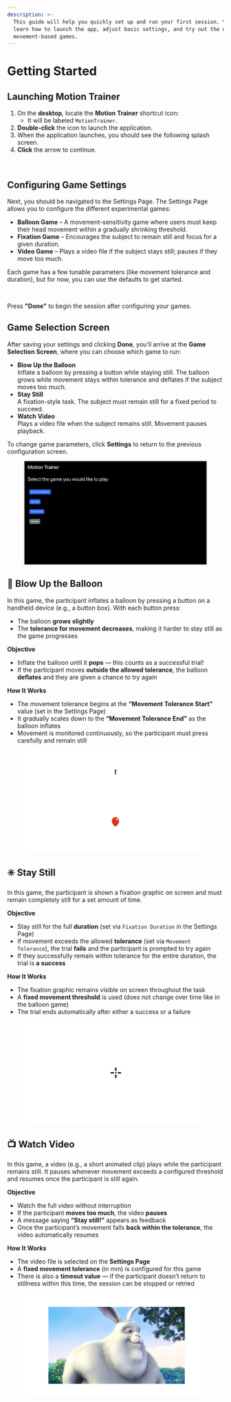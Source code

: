 ```yaml
---
description: >-
  This guide will help you quickly set up and run your first session. You'll
  learn how to launch the app, adjust basic settings, and try out the different
  movement-based games.
---
```


# Getting Started

## Launching Motion Trainer

1. On the **desktop**, locate the **Motion Trainer** shortcut icon:
   * It will be labeled `MotionTrainer`.
2. **Double-click** the icon to launch the application.
3. When the application launches, you should see the following splash screen.
4. **Click** the arrow to continue.

<figure><img src="../../.gitbook/assets/Screenshot 2025-06-09 at 3.51.29 PM.png" alt=""><figcaption></figcaption></figure>

## Configuring Game Settings

Next, you should be navigated to the Settings Page.  The Settings Page allows you to configure the different experimental games:&#x20;

* **Balloon Game** – A movement-sensitivity game where users must keep their head movement within a gradually shrinking threshold.
* **Fixation Game** – Encourages the subject to remain still and focus for a given duration.
* **Video Game** – Plays a video file if the subject stays still; pauses if they move too much.

Each game has a few tunable parameters (like movement tolerance and duration), but for now, you can use the defaults to get started.

<figure><img src="../../.gitbook/assets/Screenshot 2025-06-09 at 4.02.36 PM.png" alt=""><figcaption></figcaption></figure>

Press **"Done"** to begin the session after configuring your games.

## Game Selection Screen

After saving your settings and clicking **Done**, you'll arrive at the **Game Selection Screen**, where you can choose which game to run:

* **Blow Up the Balloon**\
  Inflate a balloon by pressing a button while staying still. The balloon grows while movement stays within tolerance and deflates if the subject moves too much.
* **Stay Still**\
  A fixation-style task. The subject must remain still for a fixed period to succeed.
* **Watch Video**\
  Plays a video file when the subject remains still. Movement pauses playback.

To change game parameters, click **Settings** to return to the previous configuration screen.

<figure><img src="../../.gitbook/assets/image.png" alt=""><figcaption></figcaption></figure>

## 🎈 Blow Up the Balloon

In this game, the participant inflates a balloon by pressing a button on a handheld device (e.g., a button box). With each button press:

* The balloon **grows slightly**
* The **tolerance for movement decreases**, making it harder to stay still as the game progresses

**Objective**

* Inflate the balloon until it **pops** — this counts as a successful trial!
* If the participant moves **outside the allowed tolerance**, the balloon **deflates** and they are given a chance to try again

**How It Works**

* The movement tolerance begins at the **“Movement Tolerance Start”** value (set in the Settings Page)
* It gradually scales down to the **“Movement Tolerance End”** as the balloon inflates
* Movement is monitored continuously, so the participant must press carefully and remain still

<figure><img src="../../.gitbook/assets/image (1).png" alt=""><figcaption></figcaption></figure>

## ✳️ Stay Still

In this game, the participant is shown a fixation graphic on screen and must remain completely still for a set amount of time.

**Objective**

* Stay still for the full **duration** (set via `Fixation Duration` in the Settings Page)
* If movement exceeds the allowed **tolerance** (set via `Movement Tolerance`), the trial **fails** and the participant is prompted to try again
* If they successfully remain within tolerance for the entire duration, the trial is **a success**

**How It Works**

* The fixation graphic remains visible on screen throughout the task
* A **fixed movement threshold** is used (does not change over time like in the balloon game)
* The trial ends automatically after either a success or a failure

<figure><img src="../../.gitbook/assets/image (2).png" alt=""><figcaption></figcaption></figure>

## 📺 Watch Video

In this game, a video (e.g., a short animated clip) plays while the participant remains still. It pauses whenever movement exceeds a configured threshold and resumes once the participant is still again.

**Objective**

* Watch the full video without interruption
* If the participant **moves too much**, the video **pauses**
* A message saying **“Stay still!”** appears as feedback
* Once the participant’s movement falls **back within the tolerance**, the video automatically resumes

**How It Works**

* The video file is selected on the **Settings Page**
* A **fixed movement tolerance** (in mm) is configured for this game
* There is also a **timeout value** — if the participant doesn’t return to stillness within this time, the session can be stopped or retried

<figure><img src="../../.gitbook/assets/image (3).png" alt=""><figcaption></figcaption></figure>
